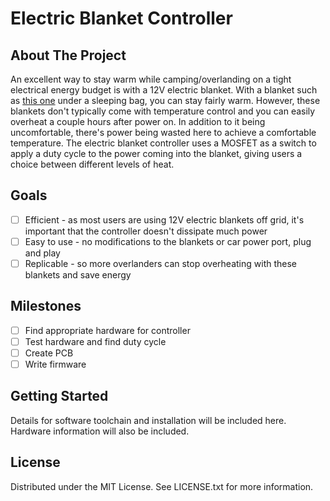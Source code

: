 # Electric Blanket Controller 

## About The Project

An excellent way to stay warm while camping/overlanding on a tight electrical energy budget is with a 12V electric blanket. With a blanket such as [this one](https://www.amazon.com/gp/product/B01N21MI0Z) under a sleeping bag, you can stay fairly warm. However, these blankets don't typically come with temperature control and you can easily overheat a couple hours after power on. In addition to it being uncomfortable, there's power being wasted here to achieve a comfortable temperature. The electric blanket controller uses a MOSFET as a switch to apply a duty cycle to the power coming into the blanket, giving users a choice between different levels of heat. 

## Goals

- [ ] Efficient - as most users are using 12V electric blankets off grid, it's important that the controller doesn't dissipate much power
- [ ] Easy to use - no modifications to the blankets or car power port, plug and play
- [ ] Replicable - so more overlanders can stop overheating with these blankets and save energy

## Milestones

- [ ] Find appropriate hardware for controller
- [ ] Test hardware and find duty cycle
- [ ] Create PCB 
- [ ] Write firmware

## Getting Started

Details for software toolchain and installation will be included here. Hardware information will also be included.

## License

Distributed under the MIT License. See LICENSE.txt for more information.

